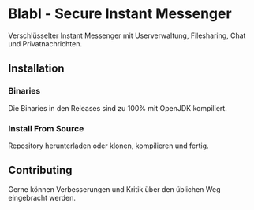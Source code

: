 # Blabl - Secure Instant Messenger

Verschlüsselter Instant Messenger mit Userverwaltung, Filesharing, Chat und Privatnachrichten.

## Installation

### Binaries

Die Binaries in den Releases sind zu 100% mit OpenJDK kompiliert.

### Install From Source

Repository herunterladen oder klonen, kompilieren und fertig.

## Contributing

Gerne können Verbesserungen und Kritik über den üblichen Weg eingebracht werden.
